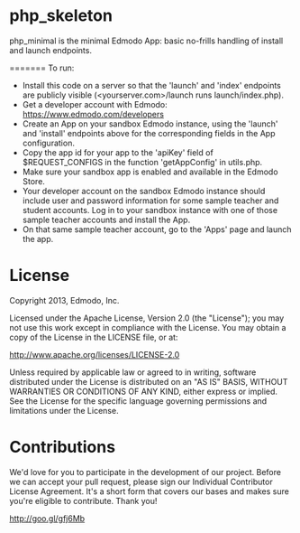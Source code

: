 php_skeleton
=========================
php_minimal is the minimal Edmodo App: basic no-frills handling of install and launch endpoints.

=======
To run:
- Install this code on a server so that the 'launch' and 'index' endpoints are publicly visible (<yourserver.com>/launch runs launch/index.php).
- Get a developer account with Edmodo: https://www.edmodo.com/developers
- Create an App on your sandbox Edmodo instance, using the 'launch' and 'install' endpoints above for the corresponding fields in the App configuration.
- Copy the app id for your app to the 'apiKey' field of $REQUEST_CONFIGS in the function 'getAppConfig' in utils.php.
- Make sure your sandbox app is enabled and available in the Edmodo Store.
- Your developer account on the sandbox Edmodo instance should include user and password information for some sample teacher and student accounts.  Log in to your sandbox instance with one of those sample teacher accounts and install the App.
- On that same sample teacher account, go to the 'Apps' page and launch the app.

License
=======
Copyright 2013, Edmodo, Inc. 

Licensed under the Apache License, Version 2.0 (the "License"); you may not use this work except in compliance with the License.
You may obtain a copy of the License in the LICENSE file, or at:

http://www.apache.org/licenses/LICENSE-2.0

Unless required by applicable law or agreed to in writing, software distributed under the License is distributed on an "AS IS" BASIS, WITHOUT WARRANTIES OR CONDITIONS OF ANY KIND, either express or implied. See the License for the specific language governing permissions and limitations under the License.

Contributions
=======

We'd love for you to participate in the development of our project. Before we can accept your pull request, please sign our Individual Contributor License Agreement. It's a short form that covers our bases and makes sure you're eligible to contribute. Thank you!

http://goo.gl/gfj6Mb
